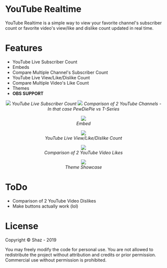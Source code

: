 # YouTube Realtime

YouTube Realtime is a simple way to view your favorite channel's subscriber count or favorite video's view/like and dislike count updated in real time.

# Features
* YouTube Live Subscriber Count
* Embeds
* Compare Multiple Channel's Subscriber Count
* YouTube Live View/Like/Dislike Count
* Compare Multiple Video's Like Count
* Themes
* **OBS SUPPORT**

<p align="center">
  <img src="https://niggers.club/QIh.png">
  <i>YouTube Live Subscriber Count</i>
  
  <img src="https://niggers.club/QIh.png">
  <i>Comparison of 2 YouTube Channels - In that case PewDiePie vs T-Series</i>
</p>

<p align="center">
  <img src="https://niggers.club/c02.png"><br>
  <i>Embed</i>
</p>

<p align="center">
  <img src="https://niggers.club/IqD.png"><br>
  <i>YouTube Live View/Like/Dislike Count</i>
</p>

<p align="center">
  <img src="https://niggers.club/D02.png"><br>
  <i>Comparison of 2 YouTube Video Likes</i>
</p>

<p align="center">
  <img src="https://niggers.club/jPG.gif"><br>
  <i>Theme Showcase</i>
</p>

# ToDo
* Comparison of 2 YouTube Video Dislikes
* Make buttons actually work (lol)

# License
Copyright © Shaz - 2019

You may freely modify the code for personal use.  You are not allowed to redistribute the project without attribution and credits or prior permission. Commercial use without permission is prohibited.

